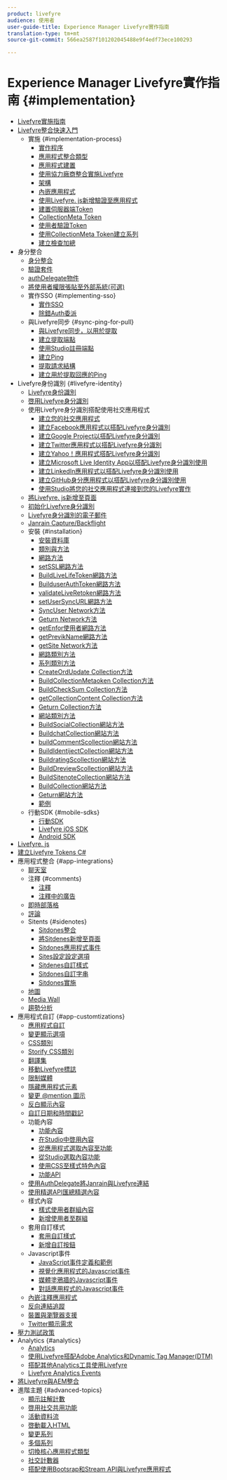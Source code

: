 ```yaml
---
product: livefyre
audience: 使用者
user-guide-title: Experience Manager Livefyre實作指南
translation-type: tm+mt
source-git-commit: 566ea2587f101202045488e9f4edf73ece100293

---
```



# Experience Manager Livefyre實作指南 {#implementation}

+ [Livefyre實施指南](home.md)
+ [Livefyre整合快速入門](c-getting-started/c-getting-started.md)
   + 實施 {#implementation-process}
      + [實作程序](c-getting-started/c-implementation-process/c-implementation-process.md)
      + [應用程式整合類型](c-getting-started/c-implementation-process/c-app-integration-types.md)
      + [應用程式建置](c-getting-started/designer-app-implementation.md)
      + [使用協力廠商整合實施Livefyre](c-app-integrations/implement-livefyre-3rd-party.md)
      + [架構](c-getting-started/c-implementation-process/c-architecture.md)
      + [內嵌應用程式](c-getting-started/c-implementation-process/c-using-livefyre.js-to-create-customize-and-use-apps-on-your-site.md)
      + [使用Livefyre. js新增驗證至應用程式](c-getting-started/c-implementation-process/c-add-authetication-to-an-app-using-livefyre.js.md)
      + [建置伺服器端Token](c-getting-started/c-implementation-process/c-build-server-side-tokens.md)
      + [CollectionMeta Token](c-getting-started/c-implementation-process/c-collectionmeta-tokent.md)
      + [使用者驗證Token](c-getting-started/c-implementation-process/c-user-auth-token.md)
      + [使用CollectionMeta Token建立系列](t-create-a-collectionmeta-token.md)
      + [建立檢查加總](c-creating-a-checksum.md)
+ 身分整合
   + [身分整合](t-about-identity-integration/t-about-identity-integration.md)
   + [驗證套件](t-about-identity-integration/c-authorization-package.md)
   + [authDelegate物件](t-about-identity-integration/c-building-an-auth-delegate.md)
   + [將使用者權限張貼至外部系統(可選)](t-about-identity-integration/c-posting-user-permissions-to-external-systems.md)
   + 實作SSO {#implementing-sso}
      + [實作SSO](t-about-identity-integration/c-implementing-sso/c-implementing-sso.md)
      + [除錯Auth委派](t-about-identity-integration/c-implementing-sso/c-debugging-auth.md)
   + 與Livefyre同步 {#sync-ping-for-pull}
      + [與Livefyre同步，以用於提取](t-about-identity-integration/t-sync-with-livefyre-using-ping-for-pull/t-sync-with-livefyre-using-ping-for-pull.md)
      + [建立提取端點](t-about-identity-integration/t-sync-with-livefyre-using-ping-for-pull/t-build-the-pull-endpoint.md)
      + [使用Studio註冊端點](t-about-identity-integration/t-sync-with-livefyre-using-ping-for-pull/c-register-the-endpoint-with-studio.md)
      + [建立Ping](t-about-identity-integration/t-sync-with-livefyre-using-ping-for-pull/t-build-the-ping.md)
      + [提取請求結構](t-about-identity-integration/t-sync-with-livefyre-using-ping-for-pull/t-pull-request-structure.md)
      + [建立用於提取回應的Ping](t-about-identity-integration/t-sync-with-livefyre-using-ping-for-pull/c-build-the-ping-for-pull-response.md)
+ Livefyre身份識別 {#livefyre-identity}
   + [Livefyre身份識別](c-livefyre-identity-comp/c-livefyre-identity-comp.md)
   + [啓用Livefyre身分識別](c-livefyre-identity-comp/t-enable-livefyre-identity.md)
   + 使用Livefyre身分識別搭配使用社交應用程式
      + [建立您的社交應用程式](c-livefyre-identity-comp/t-create-your-social-apps.md)
      + [建立Facebook應用程式以搭配Livefyre身分識別](c-livefyre-identity-comp/t-create-a-facebook-app-for-use-with-livefyre-identity.md)
      + [建立Google Project以搭配Livefyre身分識別](c-livefyre-identity-comp/t-create-a-google-project-for-use-with-livefyre-identity.md)
      + [建立Twitter應用程式以搭配Livefyre身分識別](c-livefyre-identity-comp/t-create-a-twitter-app-for-use-with-livefyre-identity.md)
      + [建立Yahoo！應用程式搭配Livefyre身分識別](c-livefyre-identity-comp/t-create-a-yahoo-app-for-use-with-livefyre-identity.md)
      + [建立Microsoft Live Identity App以搭配Livefyre身分識別使用](c-livefyre-identity-comp/t-create-a-microsoft-live-id-app-for-use-with-livefyre-identity.md)
      + [建立LinkedIn應用程式以搭配Livefyre身分識別使用](c-livefyre-identity-comp/t-create-a-linkedin-app-for-use-with-livefyre-identity.md)
      + [建立GitHub身分應用程式以搭配Livefyre身分識別使用](c-livefyre-identity-comp/c-create-a-github-identity.md)
      + [使用Studio將您的社交應用程式連接到您的Livefyre實作](c-livefyre-identity-comp/t-using-studio-to-connect-your-social-apps-to-your-livefyre-implementation.md)
   + [將Livefyre. js新增至頁面](c-livefyre-identity-comp/t-add-livefyre.js-to-the-page.md)
   + [初始化Livefyre身分識別](c-livefyre-identity-comp/t-initialize-livefyre-identity.md)
   + [Livefyre身分識別的電子郵件](c-livefyre-identity-comp/c-emails-for-livefyre-identity.md)
   + [Janrain Capture/Backflight](c-livefyre-identity-comp/c-janrain-capture-backplane-comp.md)
   + 安裝 {#installation}
      + [安裝資料庫](c-installing-libraries/c-installing-libraries.md)
      + [類別與方法](c-installing-libraries/c-methods-livefyre.md)
      + [網路方法](c-installing-libraries/c-network-methods.md)
      + [setSSL網路方法](c-installing-libraries/r-setssl-method.md)
      + [BuildLiveLifeToken網路方法](c-installing-libraries/r-buildlivefyretoken-method.md)
      + [BuilduserAuthToken網路方法](c-installing-libraries/r-builduserauthtoken-method.md)
      + [validateLiveRetoken網路方法](c-installing-libraries/c-validatelivefyretoken-network-method.md)
      + [setUserSyncURL網路方法](c-installing-libraries/r-setusersyncurl-method.md)
      + [SyncUser Network方法](c-installing-libraries/r-syncuser-method.md)
      + [Geturn Network方法](c-installing-libraries/r-geturn-method.md)
      + [getEnfor使用者網路方法](c-installing-libraries/r-geturnforuser-method.md)
      + [getPrevikName網路方法](c-installing-libraries/r-getnetworkname-method.md)
      + [getSite Network方法](c-installing-libraries/r-getsite-method.md)
      + [網路類別方法](c-installing-libraries/c-network-class-methods.md)
      + [系列類別方法](c-installing-libraries/c-collection-methods.md)
      + [CreateOrdUpdate Collection方法](c-installing-libraries/r-createorupdate-collection-method.md)
      + [BuildCollectionMetaoken Collection方法](c-installing-libraries/r-buildcollectionmetatoken-collection-method.md)
      + [BuildCheckSum Collection方法](c-installing-libraries/r-buildchecksum-collection-method.md)
      + [getCollectionContent Collection方法](c-installing-libraries/t-getcollectioncontent-collection-method.md)
      + [Geturn Collection方法](c-installing-libraries/r-geturn-collection-method.md)
      + [網站類別方法](c-installing-libraries/c-site-methods.md)
      + [BuildSocialCollection網站方法](c-installing-libraries/r-buildblogcollection-site-method.md)
      + [BuildchatCollection網站方法](c-installing-libraries/r-buildchatcollection-site-method.md)
      + [buildCommentScollection網站方法](c-installing-libraries/r-buildcommentscollection-site-method.md)
      + [BuildIdentijectCollection網站方法](c-installing-libraries/r-buildcountingcollection-site-method.md)
      + [BuildratingScollection網站方法](c-installing-libraries/r-buildratingscollection-site-method.md)
      + [BuildDreviewScollection網站方法](c-installing-libraries/r-buildreviewscollection-site-method.md)
      + [BuildSitenoteCollection網站方法](c-installing-libraries/r-buildsitenotescollection-site-method.md)
      + [BuildCollection網站方法](c-installing-libraries/r-buildcollection-site-method.md)
      + [Geturn網站方法](c-installing-libraries/r-geturn-site-method.md)
      + [範例](c-installing-libraries/c-libraries-examples.md)
   + 行動SDK {#mobile-sdks}
      + [行動SDK](c-mobile-sdks/c-mobile-sdks.md)
      + [Livefyre iOS SDK](c-mobile-sdks/c-livefyre-ios-sdk.md)
      + [Android SDK](c-mobile-sdks/c-android-sdk.md)
+ [Livefyre. js](c-livefyre.js.md)
+ [建立Livefyre Tokens C#](c-creating-livefyre-tokens-c-.md)
+ 應用程式整合 {#app-integrations}
   + [聊天室](c-app-integrations/c-app-integratios-chat.md)
   + 注釋 {#comments}
      + [注釋](c-app-integrations/c-comments-integration/c-comments-integration.md)
      + [注釋中的廣告](c-app-integrations/c-comments-integration/c-ads-in-comments-integration.md)
   + [即時部落格](c-app-integrations/c-live-blog-integration.md)
   + [評論](c-app-integrations/c-reviews-integration.md)
   + Sitents {#sidenotes}
      + [Sitdones整合](c-app-integrations/c-sidenotes-integration/r-sidenotes-integration.md)
      + [將Sitdenes新增至頁面](c-app-integrations/c-sidenotes-integration/r-adding-sidenotes-to-a-page.md)
      + [Sitdones應用程式事件](c-app-integrations/c-sidenotes-integration/r-app-events.md)
      + [Sites設定設定選項](c-app-integrations/c-sidenotes-integration/r-configuration-options.md)
      + [Sitdenes自訂樣式](c-app-integrations/c-sidenotes-integration/r-custom-styles.md)
      + [Sitdones自訂字串](c-app-integrations/c-sidenotes-integration/r-custom-strings.md)
      + [Sitdones實施](c-app-integrations/c-sidenotes-integration/r-sidenotes-implementation.md)
   + [地圖](c-app-integrations/c-map-integration.md)
   + [Media Wall](c-app-integrations/c-media-wall-integration.md)
   + [趨勢分析](c-app-integrations/c-trending-integration.md)
+ 應用程式自訂 {#app-customtizations}
   + [應用程式自訂](c-app-customizations/c-app-customizations.md)
   + [變更顯示選項](c-app-customizations/c-change-display-options.md)
   + [CSS類別](c-app-customizations/c-css-classes.md)
   + [Storify CSS類別](c-app-customizations/c-storify-css-classes.md)
   + [翻譯集](c-app-customizations/c-translation-sets.md)
   + [移動Livefyre標誌](c-app-customizations/c-move-the-livefyre-logo.md)
   + [限制媒體](c-app-customizations/c-restrict-media.md)
   + [隱藏應用程式元素](c-app-customizations/c-hide-app-elements.md)
   + [變更 @mention 圖示](c-app-customizations/c-change-mention-icon.md)
   + [反白顯示內容](c-app-customizations/c-highlight-content.md)
   + [自訂日期和時間戳記](c-app-customizations/c-date-time-stamp.md)
   + 功能內容
      + [功能內容](c-app-customizations/t-feature-content.md)
      + [在Studio中啓用內容](c-app-customizations/t-enable-featuring-content-in-studio.md)
      + [從應用程式選取內容至功能](c-app-customizations/t-select-content-to-feature.md)
      + [從Studio選取內容功能](c-app-customizations/t-select-content-to-feature-from-studio.md)
      + [使用CSS至樣式特色內容](c-app-customizations/c-use-css-to-style-featured-content.md)
      + [功能API](c-app-customizations/c-feature-apis.md)
   + [使用AuthDelegate將Janrain與Livefyre連結](c-app-customizations/c-connecting-janrain-to-livefyre-using-authdelegate.md)
   + [使用精選API匯總精選內容](c-app-customizations/c-aggregated-featured-content-using-the-featured-apis.md)
   + 樣式內容
      + [樣式使用者群組內容](c-app-customizations/c-style-user-group-content.md)
      + [新增使用者至群組](c-app-customizations/c-adding-users-to-groups.md)
   + 套用自訂樣式
      + [套用自訂樣式](c-app-customizations/c-applying-custom-styles-.md)
      + [新增自訂按鈕](c-app-customizations/t-add-custom-buttons.md)
   + Javascript事件
      + [JavaScript事件定義和範例](c-app-customizations/c-javascript-events.md)
      + [視覺化應用程式的Javascript事件](c-app-customizations/c-javascript-events-for-visualization-apps.md)
      + [媒體塗鴉牆的Javascript事件](c-app-customizations/c-javascript-events-media-wall.md)
      + [對話應用程式的Javascript事件](c-app-customizations/c-javascript-events-for-conversation-apps.md)
   + [內嵌注釋應用程式](c-app-customizations/c-embed-a-comments-app.md)
   + [反向連結追蹤](c-app-customizations/c-referral-tracking.md)
   + [裝置與瀏覽器支援](c-app-customizations/c-device-and-browser-support.md)
   + [Twitter顯示需求](c-app-customizations/c-twitter-display-requirements.md)
+ [壓力測試政策](c-stress-test-policy.md)
+ Analytics {#analytics}
   + [Analytics](livefyre-analytics/livefyre-analytics.md)
   + [使用Livefyre搭配Adobe Analytics和Dynamic Tag Manager(DTM)](livefyre-analytics/c-use-livefyre-with-adobe-analytics.md)
   + [搭配其他Analytics工具使用Livefyre](livefyre-analytics/c-livefyre-analytics.md)
   + [Livefyre Analytics Events](livefyre-analytics/c-livefyre-analytics-events.md)
+ [將Livefyre與AEM整合](c-livefyre-aem-integration.md)
+ 進階主題 {#advanced-topics}
   + [顯示註解計數](c-advanced-topics/t-display-comment-count.md)
   + [啓用社交共用功能](c-advanced-topics/c-enabling-social-sharing.md)
   + [活動資料流](c-advanced-topics/c-activity-stream.md)
   + [啓動載入HTML](c-advanced-topics/c-bootstrap-html.md)
   + [變更系列](c-advanced-topics/c-change-collection.md)
   + [多個系列](c-advanced-topics/c-multiple-collections.md)
   + [切換核心應用程式類型](c-advanced-topics/c-switch-core-app-types.md)
   + [社交計數器](c-advanced-topics/c-social-counter.md)
   + [搭配使用Bootsrap和Stream API與Livefyre應用程式](c-advanced-topics/bootstrap-stream-api.md)
